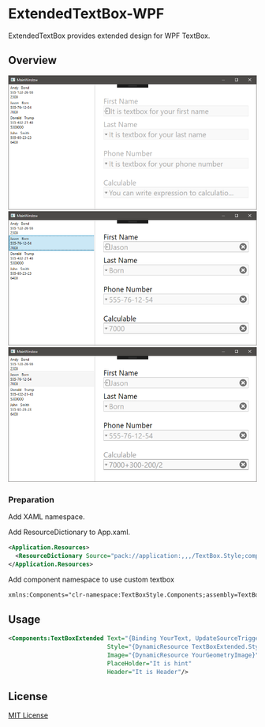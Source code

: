 # ExtendedTextBox-WPF

ExtendedTextBox provides extended design for WPF TextBox.
## Overview

![](Files/MainWindow(NothingSelected).png)
![](Files/MainWindow(Selected).png)
![](Files/MainWindow(Expression).png)

### Preparation

Add XAML namespace.

Add ResourceDictionary to App.xaml.

```xml
<Application.Resources>
  <ResourceDictionary Source="pack://application:,,,/TextBox.Style;component/Styles/BaseDictionary.xaml"/>
</Application.Resources>
```
Add component namespace to use custom textbox

```xml
xmlns:Components="clr-namespace:TextBoxStyle.Components;assembly=TextBox.Style"
```

## Usage

```xml
<Components:TextBoxExtended Text="{Binding YourText, UpdateSourceTrigger=PropertyChanged}"
                            Style="{DynamicResource TextBoxExtended.Style}"
                            Image="{DynamicResource YourGeometryImage}"
                            PlaceHolder="It is hint"
                            Header="It is Header"/>
```

## License

[MIT License](Licence)
